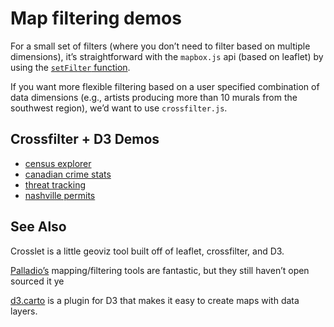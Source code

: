 # Map filtering demos

For a small set of filters (where you don’t need to filter based on multiple dimensions), it’s straightforward with the `mapbox.js` api (based on leaflet) by using the [`setFilter` function](https://www.mapbox.com/mapbox.js/example/v1.0.0/filtering-markers/).

If you want more flexible filtering based on a user specified combination of data dimensions (e.g., artists producing more than 10 murals from the southwest region), we’d want to use `crossfilter.js`. 


## Crossfilter + D3 Demos

* [census explorer](http://yuri.io/census/)
* [canadian crime stats](http://dc-js.github.io/dc.js/crime/index.html)
* [threat tracking](http://threatwiki.thesentinelproject.org/iranvisualization)
* [nashville permits](http://cmvee.github.io/Nashville-Building-Permits/)


## See Also

Crosslet is a little geoviz tool built off of leaflet, crossfilter, and D3.

[Palladio’s](http://palladio.designhumanities.org/sample/#/visualization) mapping/filtering tools are fantastic, but they still haven’t open sourced it ye

[d3.carto](https://github.com/emeeks/d3-carto-map/) is a plugin for D3 that makes it easy to create maps with data layers.
